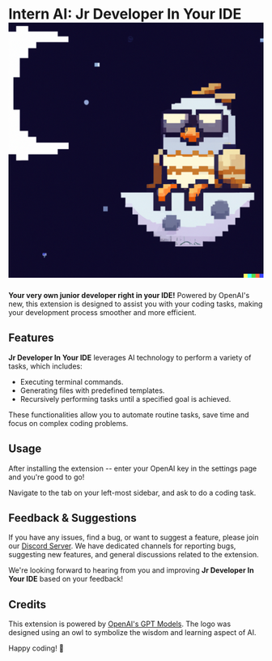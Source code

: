 # Intern AI: Jr Developer In Your IDE ![Logo](./resources/Jayde_Lounging.png)

**Your very own junior developer right in your IDE!** Powered by OpenAI's new, this extension is designed to assist you with your coding tasks, making your development process smoother and more efficient.

## Features

**Jr Developer In Your IDE** leverages AI technology to perform a variety of tasks, which includes:

- Executing terminal commands.
- Generating files with predefined templates.
- Recursively performing tasks until a specified goal is achieved.

These functionalities allow you to automate routine tasks, save time and focus on complex coding problems.

## Usage

After installing the extension -- enter your OpenAI key in the settings page and you're good to go!

Navigate to the <extensionname> tab on your left-most sidebar, and ask <name> to do a coding task.

## Feedback & Suggestions

If you have any issues, find a bug, or want to suggest a feature, please join our [Discord Server](https://discord.gg/your-invite-link-here). We have dedicated channels for reporting bugs, suggesting new features, and general discussions related to the extension.

We're looking forward to hearing from you and improving **Jr Developer In Your IDE** based on your feedback!

## Credits

This extension is powered by [OpenAI's GPT Models](https://openai.com/research/). The logo was designed using an owl to symbolize the wisdom and learning aspect of AI.

Happy coding! 🦉

